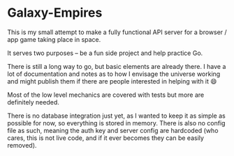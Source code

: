 # Galaxy-Empires
This is my small attempt to make a fully functional API server for a browser / app game taking place in space. 

It serves two purposes – be a fun side project and help practice Go.

There is still a long way to go, but basic elements are already there. I have a lot of documentation and notes as to how I envisage the universe working and might publish them if there are people interested in helping with it :smile:

Most of the low level mechanics are covered with tests but more are definitely needed.

There is no database integration just yet, as I wanted to keep it as simple as possible for now, so everything is stored in memory. There is also no config file as such, meaning the auth key and server config are hardcoded (who cares, this is not live code, and if it ever becomes they can be easily removed).
